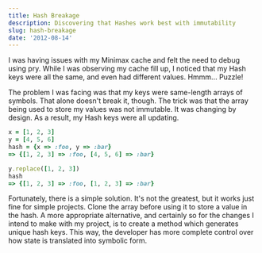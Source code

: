 ```yaml
---
title: Hash Breakage
description: Discovering that Hashes work best with immutability
slug: hash-breakage
date: '2012-08-14'
---
```


I was having issues with my Minimax cache and felt the need to debug using pry. While I was
observing my cache fill up, I noticed that my Hash keys were all the same, and even had different
values. Hmmm... Puzzle!

The problem I was facing was that my keys were same-length arrays of symbols. That alone doesn't
break it, though. The trick was that the array being used to store my values was not immutable. It
was changing by design. As a result, my Hash keys were all updating.

```ruby
x = [1, 2, 3]
y = [4, 5, 6]
hash = {x => :foo, y => :bar}
=> {[1, 2, 3] => :foo, [4, 5, 6] => :bar}

y.replace([1, 2, 3])
hash
=> {[1, 2, 3] => :foo, [1, 2, 3] => :bar}
```

Fortunately, there is a simple solution. It's not the greatest, but it works just fine for simple
projects. Clone the array before using it to store a value in the hash. A more appropriate
alternative, and certainly so for the changes I intend to make with my project, is to create a
method which generates unique hash keys. This way, the developer has more complete control over how
state is translated into symbolic form.
